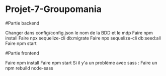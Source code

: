 # Projet-7-Groupomania

#Partie backend

Changer dans config/config.json le nom de la BDD et le mdp
Faire npm install
Faire npx sequelize-cli db:migrate
Faire npx sequelize-cli db:seed:all
Faire npm start

#Partie frontend

Faire npm install
Faire npm start
Si il y'a un problème avec sass : Faire un npm rebuild node-sass
